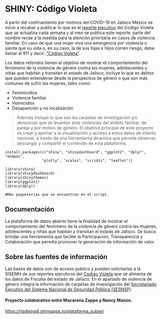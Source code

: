# SHINY: Código Violeta


A partir del confinamiento por motivos del COVID-19 en Jalisco México se inicio a recabar y publicar lo que es el [reporte ejecutivo](https://igualdad.jalisco.gob.mx/pdf/Reporte-Ejecutivo-Codigo-Violeta_pub_28feb2021_vf.pdf) del Codigo Violeta que se actualiza cada semana y al mes se publica este reporte, parte del nombre recae a la medida para la atención prioritaria en casos de violencia familiar. En caso de que una mujer viva una emergencia por violencia o sienta que su vida o, en su caso, la de sus hijas e hijos corren riesgo, debe llamar al 911 y decir: [“Código Violeta”](https://igualdad.jalisco.gob.mx/quedate-segura/).


Los datos referidos tienen el objetivo de mostrar el comportamiento del fenómeno de la violencia de género contra las mujeres, adolescentes y niñas que habitan y transitan el estado de Jalisco, incluye lo que es delitos que pueden entenderse desde la perspectiva de género o que son más comunes de sufrir las mujeres, tales como:

- Feminicidios
- Violencia familiar
- Homicidios
- Desaparición y no localización



> Además incluye lo que son las carpetas de investigación y/o denuncias que se levantan ante violencias del ambito familiar, de pareja y por motivo de género. El objetivo principal de este proyecto es crear y aportar a la visualización y acceso a estos datos de interés nacional, a través de una herramienta dinamica que permita observar, descargar y compartir el contenido de esta plataforma.



```
install.packages(c("shiny", "shinydashboard", "ggplot2", "dplyr", "mxmpas",
                 "plotly", "scales", "viridis", "leaflet"))
                 
library(shiny)
library(shinydashboard)
library(shinythemes)
library(ggplot2)
library(dplyr)
 
#Más paqueterias que se encuentran en el script.

```

## Documentación
La plataforma de datos abierto tiene la finalidad de mostrar el comportamiento del fenómeno de la violencia de género contra las mujeres, adolescentes y niñas que habitan y transitan el estado de Jalisco.
Se busca brindar una herramienta que facilite la Participación, Transparencia y Colaboración que permita promover la generación de información de valor.

## Sobre las fuentes de información
Las bases de datos son de acceso publico y pueden solicitarlas a la SISEMH de sus reportes ejecutivos del [Codigo Violeta](https://igualdad.jalisco.gob.mx/pdf/Reporte-Ejecutivo-Codigo-Violeta_pub_28feb2021_vf.pdf) que se alimenta de los datos de Fiscalía del estado de Jalisco.
En el apartado de violencia de género integra la información de carpetas de investigación del [Secretariado Ejecutivo del Sistema Nacional de Seguridad Pública (SESNSP)](https://www.gob.mx/sesnsp/acciones-y-programas/datos-abiertos-de-incidencia-delictiva).






#### Proyecto colaborativo entre Macarena Zappe y Nancy Manzo.
https://rladiesgdl.shinyapps.io/plataforma_subse/

